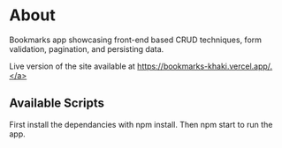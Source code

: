 # About

Bookmarks app showcasing front-end based CRUD techniques, form validation, pagination, and persisting data.

Live version of the site available at <a href="https://bookmarks-khaki.vercel.app/">https://bookmarks-khaki.vercel.app/.</a>

## Available Scripts

First install the dependancies with npm install. Then npm start to run the app.
